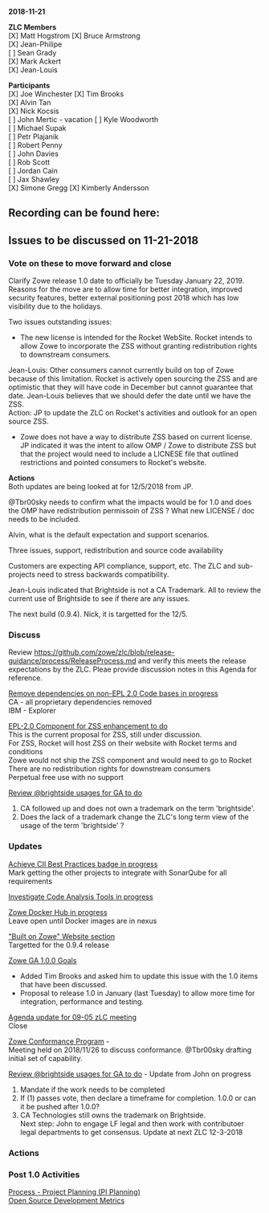 __2018-11-21__

**ZLC Members**  
[X] Matt Hogstrom
[X] Bruce Armstrong  
[X] Jean-Philipe  
[ ] Sean Grady  
[X] Mark Ackert  
[X] Jean-Louis  
  
**Participants**  
[X] Joe Winchester
[X] Tim Brooks  
[X] Alvin Tan  
[X] Nick Kocsis  
[ ] John Mertic  - vacation
[ ] Kyle Woodworth  
[ ] Michael Supak  
[ ] Petr Plajanik  
[ ] Robert Penny  
[ ] John Davies  
[ ] Rob Scott  
[ ] Jordan Cain  
[ ] Jax Shawley  
[X] Simone Gregg
[X] Kimberly Andersson
  
## Recording can be found here:  

## Issues to be discussed on 11-21-2018

### Vote on these to move forward and close
Clarify Zowe release 1.0 date to officially be Tuesday January 22, 2019.  Reasons for the move are to allow time for better integration, improved security features, better external positioning post 2018 which has low visibility due to the holidays.

Two issues outstanding issues:  
* The new license is intended for the Rocket WebSite.  Rocket intends to allow Zowe to incorporate the ZSS without granting redistribution rights to downstream consumers.

Jean-Louis: Other consumers cannot currently build on top of Zowe because of this limitation.  Rocket is actively open sourcing the ZSS and are optimistic that they will have code in December but cannot guarantee that date.  Jean-Louis believes that we should defer the date until we have the ZSS.  
Action: JP to update the ZLC on Rocket's activities and outlook for an open source ZSS.

* Zowe does not have a way to distribute ZSS based on current license.
JP indicated it was the intent to allow OMP / Zowe to distribute ZSS but that the project would need to include a LICNESE file that outlined restrictions and pointed consumers to Rocket's website.

**Actions**  
Both updates are being looked at for 12/5/2018 from JP.

@Tbr00sky needs to confirm what the impacts would be for 1.0 and does the OMP have redistribution permissoin of ZSS ?  What new LICENSE / doc needs to be included.  
  
Alvin, what is the default expectation and support scenarios.  

Three issues, support, redistribution and source code availability

Customers are expecting API compliance, support, etc.  The ZLC and sub-projects need to stress backwards compatibility.  

Jean-Louis indicated that Brightside is not a CA Trademark.  All to review the current use of Brightside to see if there are any issues.  

The next build (0.9.4).  Nick, it is targetted for the 12/5.  

### Discuss
Review https://github.com/zowe/zlc/blob/release-guidance/process/ReleaseProcess.md and verify this meets the release expectations by the ZLC.  Pleae provide discussion notes in this Agenda for reference.

[Remove dependencies on non-EPL 2.0 Code bases in progress](https://github.com/zowe/zlc/issues/17)  
CA - all proprietary dependencies removed   
IBM - Explorer   

[EPL-2.0 Component for ZSS enhancement to do](https://github.com/zowe/zlc/issues/26)  
This is the current proposal for ZSS, still under discussion.  
  For ZSS, Rocket will host ZSS on their website with Rocket terms and conditions  
  Zowe would not ship the ZSS component and would need to go to Rocket  
  There are no redistribution rights for downstream consumers  
  Perpetual free use with no support  
  
[Review @brightside usages for GA to do](https://github.com/zowe/zlc/issues/28) 
  1. CA followed up and does not own a trademark on the term 'brightside'. 
  2. Does the lack of a trademark change the ZLC's long term view of the usage of the term 'brightside' ?

### Updates    
[Achieve CII Best Practices badge in progress](https://github.com/zowe/zlc/issues/38)  
Mark getting the other projects to integrate with SonarQube for all requirements  

[Investigate Code Analysis Tools in progress](https://github.com/zowe/zlc/issues/46)  
  
[Zowe Docker Hub in progress](https://github.com/zowe/zlc/issues/45)  
Leave open until Docker images are in nexus  
  
["Built on Zowe" Website section](https://github.com/zowe/zlc/issues/41)  
Targetted for the 0.9.4 release  
  
[Zowe GA 1.0.0 Goals](https://github.com/zowe/zlc/issues/37)  
 - Added Tim Brooks and asked him to update this issue with the 1.0 items that have been discussed.  
 - Proposal to release 1.0 in January (last Tuesday) to allow more time for integration, performance and testing.  
  
[Agenda update for 09-05 zLC meeting](https://github.com/zowe/zlc/issues/18)  
Close  

[Zowe Conformance Program](https://github.com/zowe/zlc/issues/52)  -   
Meeting held on 2018/11/26 to discuss conformance.  @Tbr00sky drafting initial set of capability.
  
[Review @brightside usages for GA to do](https://github.com/zowe/zlc/issues/28) - Update from John on progress  
  1.  Mandate if the work needs to be completed  
  2.  If (1) passes vote, then declare a timeframe for completion. 1.0.0 or can it be pushed after 1.0.0?  
  3.  CA Technologies still owns the trademark on Brightside.  
  Next step: John to engage LF legal and then work with contributoer legal departments to get consensus.  Update at next ZLC 12-3-2018  
  
### Actions  
 
### Post 1.0 Activities  
[Process - Project Planning (PI Planning)](https://github.com/zowe/zlc/issues/40)  
[Open Source Development Metrics](https://github.com/zowe/zlc/issues/3)  